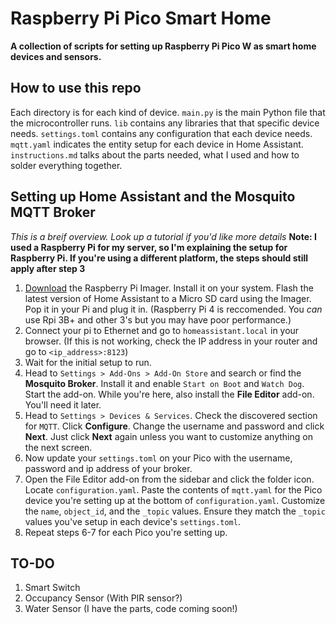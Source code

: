# Raspberry Pi Pico Smart Home
**A collection of scripts for setting up Raspberry Pi Pico W as smart home devices and sensors.**

## How to use this repo
Each directory is for each kind of device. `main.py` is the main Python file that the microcontroller runs. `lib` contains any libraries that that specific device needs. `settings.toml` contains any configuration that each device needs. `mqtt.yaml` indicates the entity setup for each device in Home Assistant. `instructions.md` talks about the parts needed, what I used and how to solder everything together.

## Setting up Home Assistant and the Mosquito MQTT Broker
*This is a breif overview. Look up a tutorial if you'd like more details*
**Note: I used a Raspberry Pi for my server, so I'm explaining the setup for Raspberry Pi. If you're using a different platform, the steps should still apply after step 3**
1. [Download](https://www.raspberrypi.com/software/) the Raspberry Pi Imager. Install it on your system. Flash the latest version of Home Assistant to a Micro SD card using the Imager. Pop it in your Pi and plug it in. (Raspberry Pi 4 is reccomended. You *can* use Rpi 3B+ and other 3's but you may have poor performance.)
2. Connect your pi to Ethernet and go to `homeassistant.local` in your browser. (If this is not working, check the IP address in your router and go to `<ip_address>:8123`)
3. Wait for the initial setup to run.
4. Head to `Settings > Add-Ons > Add-On Store` and search or find the **Mosquito Broker**. Install it and enable `Start on Boot` and `Watch Dog`. Start the add-on. While you're here, also install the **File Editor** add-on. You'll need it later.
5. Head to `Settings > Devices & Services`. Check the discovered section for `MQTT`. Click **Configure**. Change the username and password and click **Next**. Just click **Next** again unless you want to customize anything on the next screen. 
6. Now update your `settings.toml` on your Pico with the username, password and ip address of your broker.
7. Open the File Editor add-on from the sidebar and click the folder icon. Locate `configuration.yaml`. Paste the contents of `mqtt.yaml` for the Pico device you're setting up at the bottom of `configuration.yaml`. Customize the `name`, `object_id`, and the `_topic` values. Ensure they match the `_topic` values you've setup in each device's `settings.toml`.
8. Repeat steps 6-7 for each Pico you're setting up.

## TO-DO
1. Smart Switch
2. Occupancy Sensor (With PIR sensor?)
3. Water Sensor (I have the parts, code coming soon!)